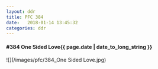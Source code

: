 ```yaml
---
layout: ddr
title: PFC 384
date:   2018-01-14 13:45:32
categories: ddr
---
```


#### **#384** One Sided Love<span class="pull-right">{{ page.date | date_to_long_string }}</span>
![](/images/pfc/384_One Sided Love.jpg)
